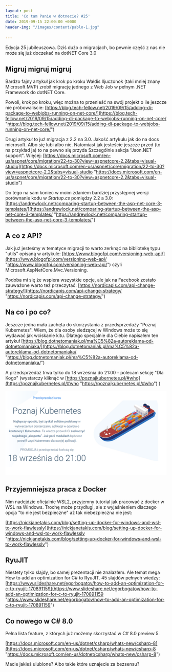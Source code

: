 ```yaml
---
layout: post
title: 'Co tam Panie w dotnecie? #25'
date: 2019-09-15 22:00:00 +0000
header-img: "/images/content/pablo-1.jpg"

---
```

Edycja 25 jubileuszowa. Dziś dużo o migracjach, bo pewnie część z nas nie może się już doczekać na dotNET Core 3.0

## Migruj migruj migruj

Bardzo fajny artykuł jak krok po kroku Wałdis Iljuczonok (taki mniej znany Microsoft MVP) zrobił migrację jednego z Web Job w pełnym .NET Framework do dotNET Core.

Powoli, krok po kroku, więc można to przenieść na swój projekt o ile jeszcze nie próbowaliście: [https://blog.tech-fellow.net/2019/09/15/adding-di-package-to-webjobs-running-on-net-core/](https://blog.tech-fellow.net/2019/09/15/adding-di-package-to-webjobs-running-on-net-core/ "https://blog.tech-fellow.net/2019/09/15/adding-di-package-to-webjobs-running-on-net-core/")

Drugi artykuł to już migracja z 2.2 na 3.0. Jakość artykułu jak do na docs microsoft. Albo się lubi albo nie. Natomiast jak jesteście jeszcze przed (to na przykład ja) to na pewno się przyda Szczególnie sekcja "Json.NET support". Więcej: [https://docs.microsoft.com/en-us/aspnet/core/migration/22-to-30?view=aspnetcore-2.2&tabs=visual-studio](https://docs.microsoft.com/en-us/aspnet/core/migration/22-to-30?view=aspnetcore-2.2&tabs=visual-studio "https://docs.microsoft.com/en-us/aspnet/core/migration/22-to-30?view=aspnetcore-2.2&tabs=visual-studio")

Do tego na sam koniec w moim zdaniem bardziej przystępnej wersji porównanie kodu w _Startup.cs_ pomiędzy 2.2 a 3.0: [https://andrewlock.net/comparing-startup-between-the-asp-net-core-3-templates/](https://andrewlock.net/comparing-startup-between-the-asp-net-core-3-templates/ "https://andrewlock.net/comparing-startup-between-the-asp-net-core-3-templates/")

## A co z API?

Jak już jesteśmy w tematyce migracji to warto zerknąć na bibliotekę typu "utils" opisaną w artykule: [https://www.blogofpi.com/versioning-web-api/](https://www.blogofpi.com/versioning-web-api/ "https://www.blogofpi.com/versioning-web-api/") czyli Microsoft.AspNetCore.Mvc.Versioning.

Podoba mi się że wspiera wszystkie opcje, ale jak na Facebook zostało zauważone warto też przeczytać: [https://nordicapis.com/api-change-strategy/](https://nordicapis.com/api-change-strategy/ "https://nordicapis.com/api-change-strategy/")

## Na co i po co?

Jeszcze jedna mała zachęta do skorzystania z przedsprzedaży "Poznaj Kubernetes". Wiem, że dla osoby siedzącej w Windows może to się wydawać jak wciskanie kitu. Dlatego specjalnie dla Ciebie napisałem ten artykuł [https://blog.dotnetomaniak.pl/ma%C5%82a-autoreklama-od-dotnetomaniaka/](https://blog.dotnetomaniak.pl/ma%C5%82a-autoreklama-od-dotnetomaniaka/ "https://blog.dotnetomaniak.pl/ma%C5%82a-autoreklama-od-dotnetomaniaka/")

A przedsprzedaż trwa tylko do 18 września do 21:00 - polecam sekcję "Dla Kogo" (wystarczy kliknąć w [https://poznajkubernetes.pl/#who](https://poznajkubernetes.pl/#who "https://poznajkubernetes.pl/#who") )

<a href="https://poznajkubernetes.pl#0">
<img src="/images/content/og-image2.png"/>
</a>

## Przyjemniejsza praca z Docker

Nim nadejdzie oficjalnie WSL2, przyjemny tutorial jak pracować z docker w WSL na Windows. Trochę może przydługi, ale z wyjaśnieniem dlaczego opcja "to nie jest bezpieczne" aż tak niebezpieczna nie jest:

[https://nickjanetakis.com/blog/setting-up-docker-for-windows-and-wsl-to-work-flawlessly](https://nickjanetakis.com/blog/setting-up-docker-for-windows-and-wsl-to-work-flawlessly "https://nickjanetakis.com/blog/setting-up-docker-for-windows-and-wsl-to-work-flawlessly")

## RyuJIT

Niestety tylko slajdy, bo samej prezentacji nie znalazłem. Ale temat mega How to add an optimization for C# to RyuJIT. 45 slajdów pełnych wiedzy: [https://www.slideshare.net/egorbogatov/how-to-add-an-optimization-for-c-to-ryujit-170891159](https://www.slideshare.net/egorbogatov/how-to-add-an-optimization-for-c-to-ryujit-170891159 "https://www.slideshare.net/egorbogatov/how-to-add-an-optimization-for-c-to-ryujit-170891159")

## Co nowego w C# 8.0

Pełna lista feature, z których już możemy skorzystać w C# 8.0 preview 5.

[https://docs.microsoft.com/en-us/dotnet/csharp/whats-new/csharp-8](https://docs.microsoft.com/en-us/dotnet/csharp/whats-new/csharp-8 "https://docs.microsoft.com/en-us/dotnet/csharp/whats-new/csharp-8")

Macie jakieś ulubione? Albo takie które uznajecie za bezsensu?